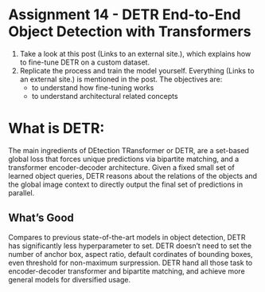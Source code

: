 # Assignment 14 - DETR End-to-End Object Detection with Transformers

1. Take a look at this post (Links to an external site.), which explains how to fine-tune DETR on a custom dataset. 
2. Replicate the process and train the model yourself. Everything (Links to an external site.) is mentioned in the post. The objectives are:
    - to understand how fine-tuning works
    - to understand architectural related concepts


# What is DETR:

The main ingredients of DEtection TRansformer or DETR, are a set-based global loss that forces unique predictions via bipartite matching, and a transformer encoder-decoder architecture. Given a fixed small set of learned object queries, DETR reasons about the relations of the objects and the global image context to directly output the final set of predictions in parallel.

## What’s Good
Compares to previous state-of-the-art models in object detection, DETR has significantly less hyperparameter to set. DETR doesn’t need to set the number of anchor box, aspect ratio, default cordinates of bounding boxes, even threshold for non-maximum surpression. DETR hand all those task to encoder-decoder transformer and bipartite matching, and achieve more general models for diversified usage.
























